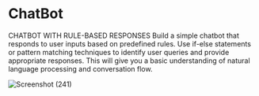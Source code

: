 # ChatBot
CHATBOT WITH RULE-BASED  RESPONSES  Build a simple chatbot that responds to user inputs based on predefined rules. Use if-else statements or pattern matching techniques to identify user queries and provide appropriate responses. This will give you a basic understanding of natural  language processing and conversation flow.



![Screenshot (241)](https://github.com/Rutujaasabe/ChatBot/assets/97525707/078ceba8-30a1-401a-9499-811385351da2)

